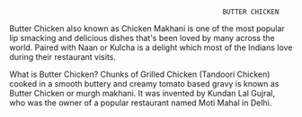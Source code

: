                                                          BUTTER CHICKEN

Butter Chicken also known as Chicken Makhani is one of the most popular lip smacking and delicious dishes that's been loved by many across the world. Paired with Naan or Kulcha is a delight which most of the Indians love during their restaurant visits.

What is Butter Chicken?
Chunks of Grilled Chicken (Tandoori Chicken) cooked in a smooth buttery and creamy tomato based gravy is known as Butter Chicken or murgh makhani. It was invented by Kundan Lal Gujral, who was the owner of a popular restaurant named Moti Mahal in Delhi. 